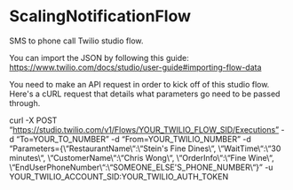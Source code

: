 # ScalingNotificationFlow
SMS to phone call Twilio studio flow. 

You can import the JSON by following this guide:
https://www.twilio.com/docs/studio/user-guide#importing-flow-data

You need to make an API request in order to kick off of this studio flow. Here's a cURL request that details what parameters go need to be passed through.

curl -X POST “https://studio.twilio.com/v1/Flows/YOUR_TWILIO_FLOW_SID/Executions” -d “To=YOUR_TO_NUMBER” -d “From=YOUR_TWILIO_NUMBER” -d “Parameters={\“RestaurantName\“:\“Stein's Fine Dines\“, \“WaitTime\“:\“30 minutes\“, \“CustomerName\“:\“Chris Wong\“, \“OrderInfo\“:\“Fine Wine\“, \“EndUserPhoneNumber\“:\“SOMEONE_ELSE'S_PHONE_NUMBER\“}” -u YOUR_TWILIO_ACCOUNT_SID:YOUR_TWILIO_AUTH_TOKEN
